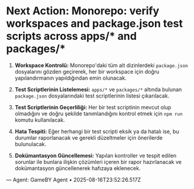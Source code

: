 # Next Action: Monorepo: verify workspaces and package.json test scripts across apps/* and packages/*

1. **Workspace Kontrolü:** Monorepo'daki tüm alt dizinlerdeki `package.json` dosyalarını gözden geçirerek, her bir workspace için doğru yapılandırmanın yapıldığından emin olunacak.

2. **Test Scriptlerinin Listelemesi:** `apps/*` ve `packages/*` altında bulunan `package.json` dosyalarındaki test scriptlerinin listesi çıkarılacak.

3. **Test Scriptlerinin Geçerliliği:** Her bir test scriptinin mevcut olup olmadığını ve doğru şekilde tanımlandığını kontrol etmek için `npm run` komutu kullanılacak.

4. **Hata Tespiti:** Eğer herhangi bir test scripti eksik ya da hatalı ise, bu durumlar raporlanacak ve gerekli düzeltmeler için önerilerde bulunulacak.

5. **Dokümantasyon Güncellemesi:** Yapılan kontroller ve tespit edilen sorunlar ile bunlara ilişkin çözümleri içeren bir rapor hazırlanacak ve dokümantasyon güncellenerek hafızaya eklenecek.

— Agent: GameBY Agent • 2025-08-16T23:52:26.517Z
